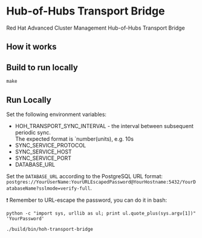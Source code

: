 [comment]: # ( Copyright Contributors to the Open Cluster Management project )

# Hub-of-Hubs Transport Bridge
Red Hat Advanced Cluster Management Hub-of-Hubs Transport Bridge  

## How it works

## Build to run locally

```
make
```

## Run Locally

Set the following environment variables:

* HOH_TRANSPORT_SYNC_INTERVAL - the interval between subsequent periodic sync.  
    The expected format is `number(units), e.g. 10s
* SYNC_SERVICE_PROTOCOL
* SYNC_SERVICE_HOST
* SYNC_SERVICE_PORT
* DATABASE_URL

Set the `DATABASE_URL` according to the PostgreSQL URL format: `postgres://YourUserName:YourURLEscapedPassword@YourHostname:5432/YourDatabaseName?sslmode=verify-full`.

:exclamation: Remember to URL-escape the password, you can do it in bash:

```
python -c "import sys, urllib as ul; print ul.quote_plus(sys.argv[1])" 'YourPassword'
```

```
./build/bin/hoh-transport-bridge
```
